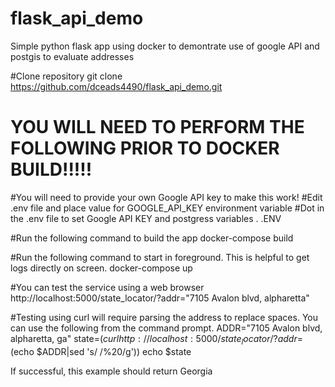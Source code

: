# flask_api_demo
Simple python flask app using docker to demontrate use of google API and postgis to evaluate addresses

#Clone repository
git clone https://github.com/dceads4490/flask_api_demo.git

# YOU WILL NEED TO PERFORM THE FOLLOWING PRIOR TO DOCKER BUILD!!!!!
#You will need to provide your own Google API key to make this work!
#Edit .env file and place value for GOOGLE_API_KEY environment variable
#Dot in the .env file to set Google API KEY and postgress variables
. .ENV 

#Run the following command to build the app
docker-compose build

#Run the following command to start in foreground.  This is helpful to get logs directly on screen.
docker-compose up

#You can test the service using a web browser
http://localhost:5000/state_locator/?addr="7105 Avalon blvd, alpharetta"

#Testing using curl will require parsing the address to replace spaces.  You can use the following from the command prompt.
ADDR="7105 Avalon blvd, alpharetta, ga"
state=$(curl http://localhost:5000/state_locator/?addr=$(echo $ADDR|sed 's/ /%20/g'))
echo $state

If successful, this example should return Georgia



